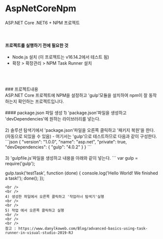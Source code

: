 # AspNetCoreNpm<br />
ASP.NET Core .NET6 + NPM 프로젝트<br />
<br />
<br />
#### 프로젝트를 실행하기 전에 필요한 것
- Node.js 설치 (이 프로젝트는 v16.14.2에서 테스트 됨)
- 확장 > 확장관리 > NPM Task Runner 설치
 <br />
 <br />
 <br />
### 프로젝트내용<br />
ASP.NET Core 프로젝트에 NPM을 설정하고 'gulp'모듈을 설치하여 npm이 잘 동작하는지 확인하는 프로젝트입니다.
<br />
<br />
#### package.json 파일 생성
1) 'package.json'파일을 생성하고 'devDependencies'에 원하는 라이브러리를 넣는다.
<br />
<br />
2) 솔루션 탐색기에서 'package.json'파일을 오른쪽 클릭하고 '패키지 복원'을 한다.(자동으로 되있을 수 있음)
- 여기서는 'gulp'으로 테스트하므로 다음과 같이 구성한다.
```json
{
  "version": "1.0.0",
  "name": "asp.net",
  "private": true,
	"devDependencies": {
		"gulp": "4.0.2"
	}
}
```
<br />
<br />
3) 'gulpfile.js'파일을 생성하고 내용을 아래와 같이 넣는다.
```
var gulp = require('gulp');

gulp.task('testTask', function (done)
{
    console.log('Hello World! We finished a task!');
    done();
});
```
<br />
<br />
4) 생성한 파일에서 오른쪽 클릭하고 '작업러너 탐색기'실행
<br />
<br />
5) 작업 에서 오른쪽 클릭하고 실행
<br />
<br />
<br />
참고 : https://www.danylkoweb.com/Blog/advanced-basics-using-task-runner-in-visual-studio-2019-RJ